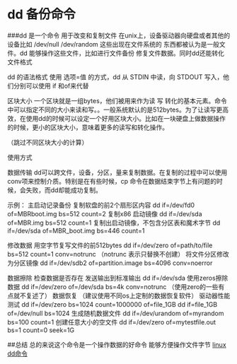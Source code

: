 dd 备份命令
==========
###dd 是一个命令 用于改变和复制文件
在unix上，设备驱动器向硬盘或者其他的设备比如 /dev/null /dev/random 这些出现在文件系统的
东西都被认为是一般文件。dd 能够操作这些文件，比如进行文件备份 修复文件数据。同时dd还能转化文件格式

dd 的语法格式 使用 选项=值 的方式，dd 从 STDIN 中读，向 STDOUT 写入，他们分别可以使用 if 和of来代替


区块大小
一个区块就是一组bytes，他们被用来作为读 写 转化的基本元素。命令中可以指定不同的大小来读和写。。一般系统默认的是512bytes。为了让读写更高效，在使用dd的时候可以设定一个好用区块大小。比如在一块硬盘上做数据操作的时候，更小的区块大小，意味着更多的读写和转化操作。

（跳过不同区块大小的计算）

使用方式

数据传输
dd可以跨文件，设备，分区，量来复制数据。在复制的过程中可以使用conv项来控制介质。特别是在有些时候，cp 命令在数据结束字节上有问题的时候，会失败，而dd却能成功复制。

示例：
主启动记录备份
复制软盘的前2个扇形区内容
dd if=/dev/fd0 of=MBRboot.img bs=512 count=2
复制x86 启动镜像
dd if=/dev/sda of=MBR.img bs=512 count=1
复制出启动镜像，不包含分区表和魔术字节
dd if=/dev/sda of=MBR_boot.img bs=446 count=1

修改数据
用空字节复写文件的前512bytes
dd if=/dev/zero of=path/to/file bs=512 count=1 conv=notrunc
（notrunc 表示只替换不创建）
将文件分区修改为分区镜像
dd if=/dev/sdb2 of=partition.image bs=4096 conv=noerror

数据擦除
检查数据是否存在 发送输出到标准输出
dd if=/dev/sda
使用zeros擦除数据
dd if=/dev/zero of=/dev/sda bs=4k conv=notrunc
（使用zero的一些有点就不复述了）
数据恢复
（建议使用不同os上定制的数据恢复软件）
驱动器性能测试
dd if=/dev/zero bs=1024 count=1000000 of=file_1GB
dd if=file_1GB of=/dev/null bs=1024
生成随机数据文件
dd if=/dev/urandom of=myrandom bs=100 count=1
创建任意大小的空文件
dd if=/dev/zero of=mytestfile.out bs=1 count=0 seek=1G


##总结 总的来说这个命令是一个操作数据的好命令 能够方便操作文件字节
[linux dd命令](http://www.simapple.com/242.html "linux dd命令")
